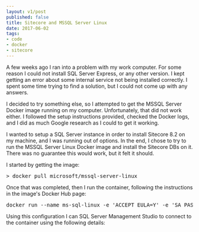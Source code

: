 ```yaml
---
layout: v1/post
published: false
title: Sitecore and MSSQL Server Linux
date: 2017-06-02
tags:
- code
- docker
- sitecore
---
```


A few weeks ago I ran into a problem with my work computer. For some reason I could not install SQL Server Express, or any other version. I kept getting an error about some internal service not being installed correctly. I spent some time trying to find a solution, but I could not come up with any answers.

I decided to try something else, so I attempted to get the MSSQL Server Docker image running on my computer. Unfortunately, that did not work either. I followed the setup instructions provided, checked the Docker logs, and I did as much Google research as I could to get it working.

I wanted to setup a SQL Server instance in order to install Sitecore 8.2 on my machine, and I was running out of options. In the end, I chose to try to run the MSSQL Server Linux Docker image and install the Sitecore DBs on it. There was no guarantee this would work, but it felt it should.

I started by getting the image:

<pre>
> docker pull microsoft/mssql-server-linux
</pre>

Once that was completed, then I run the container, following the instructions in the image's Docker Hub page:

<pre>
docker run --name ms-sql-linux -e 'ACCEPT_EULA=Y' -e 'SA_PASSWORD=Password$1' -p 1433:1433 -d microsoft/mssql-server-linux
</pre>

Using this configuration I can SQL Server Management Studio to connect to the container using the following details:

